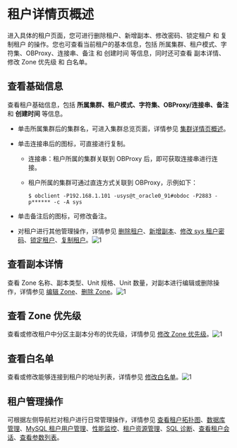 租户详情页概述 
============================

进入具体的租户页面，您可进行删除租户、新增副本、修改密码、锁定租户 和 复制租户 的操作。您也可查看当前租户的基本信息，包括 所属集群、租户模式、字符集、OBProxy、连接串、备注 和 创建时间 等信息，同时还可查看 副本详情、修改 Zone 优先级 和 白名单。

**查看基础信息** 
-------------------------------

查看租户基础信息，包括 **所属集群、租户模式、字符集、OBProxy/连接串、备注** 和 **创建时间** 等信息。

* 单击所属集群后的集群名，可进入集群总览页面，详情参见 [集群详情页概述](/zh-CN/3.ob-cloud-platform/3.userguide-features/1.cluster-features/3.cluster-overview.md)。

  

* 单击连接串后的图标，可直接进行复制。

  * 连接串：租户所属的集群关联到 OBProxy 后，即可获取连接串进行连接。

    
  
  * 租户所属的集群可通过直连方式关联到 OBProxy，示例如下：

    ```unknow
    $ obclient -P192.168.1.101 -usys@t_oracle0_91#obdoc -P2883 -p****** -c -A sys
    ```

    
  

  

* 单击备注后的图标，可修改备注。

  

* 对租户进行其他管理操作，详情参见 [删除租户](t2071086.html#main-2071086)、[新增副本](/zh-CN/3.ob-cloud-platform/5.manage-tenants/2.basic-tenant-operations/7.add-copy.md)、[修改 sys 租户密码](/zh-CN/3.ob-cloud-platform/5.manage-tenants/2.basic-tenant-operations/8.modify-the-sys-tenant-password.md)、[锁定租户](/zh-CN/3.ob-cloud-platform/5.manage-tenants/2.basic-tenant-operations/4.locked-tenants.md)、[复制租户](/zh-CN/3.ob-cloud-platform/5.manage-tenants/2.basic-tenant-operations/5.replication-tenant.md)。![1](https://help-static-aliyun-doc.aliyuncs.com/assets/img/zh-CN/5547730261/p271395.png)

  




查看副本详情 
---------------------------

查看 Zone 名称、副本类型、Unit 规格、Unit 数量，对副本进行编辑或删除操作，详情参见 [编辑 Zone](/zh-CN/3.ob-cloud-platform/5.manage-tenants/2.basic-tenant-operations/9.edit-the-tenant-copy-in-the-zone.md)、[删除 Zone](t2070720.html#main-2070720)。![1](https://help-static-aliyun-doc.aliyuncs.com/assets/img/zh-CN/5547730261/p265480.png)

查看 Zone 优先级 
--------------------------------

查看或修改租户中分区主副本分布的优先级，详情参见 [修改 Zone 优先级](/zh-CN/3.ob-cloud-platform/5.manage-tenants/2.basic-tenant-operations/11.modify-a-zone-priority.md)。![1](https://help-static-aliyun-doc.aliyuncs.com/assets/img/zh-CN/5547730261/p265481.png)

查看白名单 
--------------------------

查看或修改能够连接到租户的地址列表，详情参见 [修改白名单](/zh-CN/3.ob-cloud-platform/5.manage-tenants/2.basic-tenant-operations/12.modify-whitelist.md)。![1](https://help-static-aliyun-doc.aliyuncs.com/assets/img/zh-CN/5547730261/p265484.png)

租户管理操作 
---------------------------

可根据左侧导航栏对租户进行日常管理操作，详情参见 [查看租户拓扑图](t1954714.html#topic-1954714)、[数据库管理](/zh-CN/3.ob-cloud-platform/5.manage-tenants/4.database-management.md)、[MySQL 租户用户管理](/zh-CN/3.ob-cloud-platform/5.manage-tenants/5.mysql-tenant-user-management.md)、[性能监控](/zh-CN/3.ob-cloud-platform/5.manage-tenants/7.userguide-performance-monitoring.md)、[租户资源管理](/zh-CN/3.ob-cloud-platform/5.manage-tenants/8.tenant-resource-management.md)、[SQL 诊断](t2009297.html#topic-2009297)、[查看租户会话](t1954724.html#topic-2639546)、[查看参数列表](/zh-CN/3.ob-cloud-platform/5.manage-tenants/12.userguide-parameters/1.userguide-view-the-parameter-list.md)。

